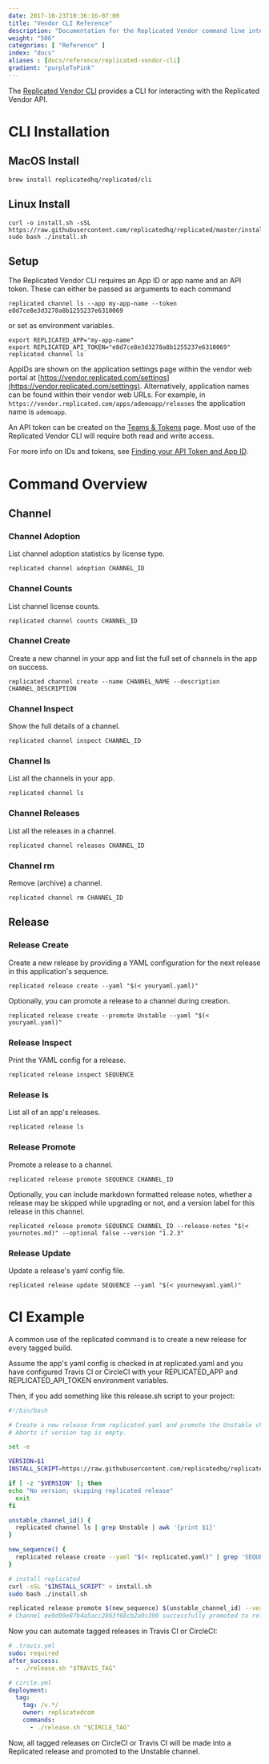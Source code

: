 ```yaml
---
date: 2017-10-23T10:36:16-07:00
title: "Vendor CLI Reference"
description: "Documentation for the Replicated Vendor command line interface"
weight: "506"
categories: [ "Reference" ]
index: "docs"
aliases : [docs/reference/replicated-vendor-cli]
gradient: "purpleToPink"
---
```


The [Replicated Vendor CLI](https://github.com/replicatedhq/replicated) provides a CLI for interacting with the Replicated Vendor API.

# CLI Installation

## MacOS Install
```shell
brew install replicatedhq/replicated/cli
```

## Linux Install
```shell
curl -o install.sh -sSL https://raw.githubusercontent.com/replicatedhq/replicated/master/install.sh
sudo bash ./install.sh
```

## Setup
The Replicated Vendor CLI requires an App ID or app name and an API token. These can either be passed as arguments to each command
```shell
replicated channel ls --app my-app-name --token e8d7ce8e3d3278a8b1255237e6310069
```
or set as environment variables.
```shell
export REPLICATED_APP="my-app-name"
export REPLICATED_API_TOKEN="e8d7ce8e3d3278a8b1255237e6310069"
replicated channel ls
```

AppIDs are shown on the application settings page within the vendor web portal at [https://vendor.replicated.com/settings](https://vendor.replicated.com/settings). Alternatively, application names can be found within their vendor web URLs. For example, in `https://vendor.replicated.com/apps/ademoapp/releases` the application name is `ademoapp`.

An API token can be created on the [Teams & Tokens](https://vendor.replicated.com/team/tokens) page. Most use of the Replicated Vendor CLI will require both read and write access.

For more info on IDs and tokens, see [Finding your API Token and App ID](/docs/kb/developer-resources/finding-your-api-token-and-app-id).

# Command Overview

## Channel
### Channel Adoption
List channel adoption statistics by license type.
```shell
replicated channel adoption CHANNEL_ID
```

### Channel Counts
List channel license counts.
```shell
replicated channel counts CHANNEL_ID
```

### Channel Create
Create a new channel in your app and list the full set of channels in the app on success.
```shell
replicated channel create --name CHANNEL_NAME --description CHANNEL_DESCRIPTION
```

### Channel Inspect
Show the full details of a channel.
```shell
replicated channel inspect CHANNEL_ID
```

### Channel ls
List all the channels in your app.
```shell
replicated channel ls
```

### Channel Releases
List all the releases in a channel.
```shell
replicated channel releases CHANNEL_ID
```

### Channel rm
Remove (archive) a channel.
```shell
replicated channel rm CHANNEL_ID
```

## Release
### Release Create
Create a new release by providing a YAML configuration for the next release in this application's sequence.
```shell
replicated release create --yaml "$(< youryaml.yaml)"
```
Optionally, you can promote a release to a channel during creation.
```shell
replicated release create --promote Unstable --yaml "$(< youryaml.yaml)"
```

### Release Inspect
Print the YAML config for a release.
```shell
replicated release inspect SEQUENCE
```

### Release ls
List all of an app's releases.
```shell
replicated release ls
```

### Release Promote
Promote a release to a channel.
```shell
replicated release promote SEQUENCE CHANNEL_ID
```
Optionally, you can include markdown formatted release notes, whether a release may be skipped while upgrading or not, and a version label for this release in this channel.
```shell
replicated release promote SEQUENCE CHANNEL_ID --release-notes "$(< yournotes.md)" --optional false --version "1.2.3"
```

### Release Update
Update a release's yaml config file.
```shell
replicated release update SEQUENCE --yaml "$(< yournewyaml.yaml)"
```

# CI Example
A common use of the replicated command is to create a new release for every tagged build.

Assume the app's yaml config is checked in at replicated.yaml and you have configured Travis CI or CircleCI with your REPLICATED_APP and REPLICATED_API_TOKEN environment variables.

Then, if you add something like this release.sh script to your project:
```bash
#!/bin/bash

# Create a new release from replicated.yaml and promote the Unstable channel to use it.
# Aborts if version tag is empty.

set -e

VERSION=$1
INSTALL_SCRIPT=https://raw.githubusercontent.com/replicatedhq/replicated/master/install.sh

if [ -z "$VERSION" ]; then
echo "No version; skipping replicated release"
  exit
fi

unstable_channel_id() {
  replicated channel ls | grep Unstable | awk '{print $1}'
}

new_sequence() {
  replicated release create --yaml "$(< replicated.yaml)" | grep 'SEQUENCE:' | grep -Eo '[0-9]+'
}

# install replicated
curl -sSL "$INSTALL_SCRIPT" > install.sh
sudo bash ./install.sh

replicated release promote $(new_sequence) $(unstable_channel_id) --version "$VERSION"
# Channel ee9d99e87b4a5acc2863f68cb2a0c390 successfully promoted to release 15
```
Now you can automate tagged releases in Travis CI or CircleCI:
```yaml
# .travis.yml
sudo: required
after_success:
  - ./release.sh "$TRAVIS_TAG"
```
```yaml
# circle.yml
deployment:
  tag:
    tag: /v.*/
    owner: replicatedcom
    commands:
      - ./release.sh "$CIRCLE_TAG"
```
Now, all tagged releases on CircleCI or Travis CI will be made into a Replicated release and promoted to the Unstable channel.
